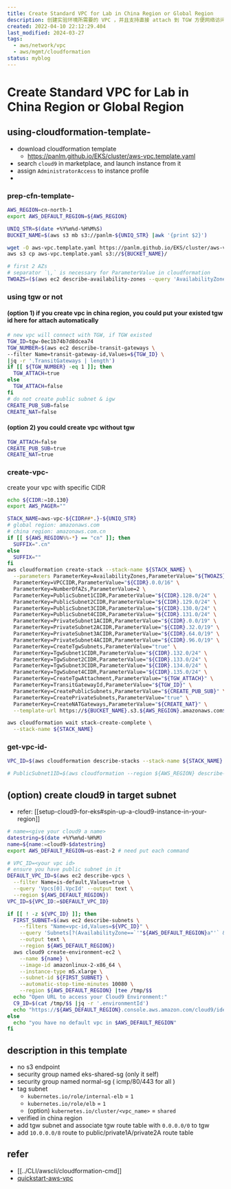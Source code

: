 ```yaml
---
title: Create Standard VPC for Lab in China Region or Global Region
description: 创建实验环境所需要的 VPC ，并且支持直接 attach 到 TGW 方便网络访问
created: 2022-04-10 22:12:29.404
last_modified: 2024-03-27
tags:
  - aws/network/vpc
  - aws/mgmt/cloudformation
status: myblog
---
```


# Create Standard VPC for Lab in China Region or Global Region
## using-cloudformation-template-
- download cloudformation template
    - https://panlm.github.io/EKS/cluster/aws-vpc.template.yaml
- search `cloud9` in marketplace, and launch instance from it
- assign `AdministratorAccess` to instance profile
- 
### prep-cfn-template-
```sh
AWS_REGION=cn-north-1
export AWS_DEFAULT_REGION=${AWS_REGION}
```

```sh
UNIQ_STR=$(date +%Y%m%d-%H%M%S)
BUCKET_NAME=$(aws s3 mb s3://panlm-${UNIQ_STR} |awk '{print $2}')

wget -O aws-vpc.template.yaml https://panlm.github.io/EKS/cluster/aws-vpc.template.yaml
aws s3 cp aws-vpc.template.yaml s3://${BUCKET_NAME}/

# first 2 AZs
# separator `\,` is necessary for ParameterValue in cloudformation
TWOAZS=($(aws ec2 describe-availability-zones --query 'AvailabilityZones[].ZoneName' --output text |xargs -n 1 |sed -n '1,2p' |xargs |sed 's/ /\\,/g'))

```

### using tgw or not
#### (option 1) if you create vpc in china region, you could put your existed tgw id here for attach automatically
```sh
# new vpc will connect with TGW, if TGW existed
TGW_ID=tgw-0ec1b74b7d8dcea74
TGW_NUMBER=$(aws ec2 describe-transit-gateways \
--filter Name=transit-gateway-id,Values=${TGW_ID} \
|jq -r '.TransitGateways | length')
if [[ ${TGW_NUMBER} -eq 1 ]]; then
  TGW_ATTACH=true
else
  TGW_ATTACH=false
fi
# do not create public subnet & igw
CREATE_PUB_SUB=false
CREATE_NAT=false

```

#### (option 2) you could create vpc without tgw
```sh
TGW_ATTACH=false
CREATE_PUB_SUB=true
CREATE_NAT=true
```

### create-vpc-
create your vpc with specific CIDR
```sh
echo ${CIDR:=10.130}
export AWS_PAGER=""

STACK_NAME=aws-vpc-${CIDR##*.}-${UNIQ_STR}
# global region: amazonaws.com
# china region: amazonaws.com.cn
if [[ ${AWS_REGION%%-*} == "cn" ]]; then
  SUFFIX=".cn"
else
  SUFFIX=""
fi
aws cloudformation create-stack --stack-name ${STACK_NAME} \
  --parameters ParameterKey=AvailabilityZones,ParameterValue="${TWOAZS}" \
  ParameterKey=VPCCIDR,ParameterValue="${CIDR}.0.0/16" \
  ParameterKey=NumberOfAZs,ParameterValue=2 \
  ParameterKey=PublicSubnet1CIDR,ParameterValue="${CIDR}.128.0/24" \
  ParameterKey=PublicSubnet2CIDR,ParameterValue="${CIDR}.129.0/24" \
  ParameterKey=PublicSubnet3CIDR,ParameterValue="${CIDR}.130.0/24" \
  ParameterKey=PublicSubnet4CIDR,ParameterValue="${CIDR}.131.0/24" \
  ParameterKey=PrivateSubnet1ACIDR,ParameterValue="${CIDR}.0.0/19" \
  ParameterKey=PrivateSubnet2ACIDR,ParameterValue="${CIDR}.32.0/19" \
  ParameterKey=PrivateSubnet3ACIDR,ParameterValue="${CIDR}.64.0/19" \
  ParameterKey=PrivateSubnet4ACIDR,ParameterValue="${CIDR}.96.0/19" \
  ParameterKey=CreateTgwSubnets,ParameterValue="true" \
  ParameterKey=TgwSubnet1CIDR,ParameterValue="${CIDR}.132.0/24" \
  ParameterKey=TgwSubnet2CIDR,ParameterValue="${CIDR}.133.0/24" \
  ParameterKey=TgwSubnet3CIDR,ParameterValue="${CIDR}.134.0/24" \
  ParameterKey=TgwSubnet4CIDR,ParameterValue="${CIDR}.135.0/24" \
  ParameterKey=CreateTgwAttachment,ParameterValue="${TGW_ATTACH}" \
  ParameterKey=TransitGatewayId,ParameterValue="${TGW_ID}" \
  ParameterKey=CreatePublicSubnets,ParameterValue="${CREATE_PUB_SUB}" \
  ParameterKey=CreatePrivateSubnets,ParameterValue="true" \
  ParameterKey=CreateNATGateways,ParameterValue="${CREATE_NAT}" \
  --template-url https://${BUCKET_NAME}.s3.${AWS_REGION}.amazonaws.com${SUFFIX}/aws-vpc.template.yaml 

aws cloudformation wait stack-create-complete \
  --stack-name ${STACK_NAME}

```

### get-vpc-id-
```sh
VPC_ID=$(aws cloudformation describe-stacks --stack-name ${STACK_NAME} --query 'Stacks[0].Outputs[?OutputKey==`VPCID`].OutputValue' --output text)

# PublicSubnet1ID=$(aws cloudformation --region ${AWS_REGION} describe-stacks --stack-name ${STACK_NAME} --query 'Stacks[0].Outputs[?OutputKey==`PublicSubnet1ID`].OutputValue' --output text)

```

## (option) create cloud9 in target subnet 
- refer: [[setup-cloud9-for-eks#spin-up-a-cloud9-instance-in-your-region]] 
```sh
# name=<give your cloud9 a name>
datestring=$(date +%Y%m%d-%H%M)
name=${name:=cloud9-$datestring}
export AWS_DEFAULT_REGION=us-east-2 # need put each command

# VPC_ID=<your vpc id> 
# ensure you have public subnet in it
DEFAULT_VPC_ID=$(aws ec2 describe-vpcs \
  --filter Name=is-default,Values=true \
  --query 'Vpcs[0].VpcId' --output text \
  --region ${AWS_DEFAULT_REGION})
VPC_ID=${VPC_ID:=$DEFAULT_VPC_ID}

if [[ ! -z ${VPC_ID} ]]; then
  FIRST_SUBNET=$(aws ec2 describe-subnets \
    --filters "Name=vpc-id,Values=${VPC_ID}" \
    --query 'Subnets[?(AvailabilityZone==`'"${AWS_DEFAULT_REGION}a"'` && MapPublicIpOnLaunch==`true`)].SubnetId' \
    --output text \
    --region ${AWS_DEFAULT_REGION})
  aws cloud9 create-environment-ec2 \
    --name ${name} \
    --image-id amazonlinux-2-x86_64 \
    --instance-type m5.xlarge \
    --subnet-id ${FIRST_SUBNET} \
    --automatic-stop-time-minutes 10080 \
    --region ${AWS_DEFAULT_REGION} |tee /tmp/$$
  echo "Open URL to access your Cloud9 Environment:"
  C9_ID=$(cat /tmp/$$ |jq -r '.environmentId')
  echo "https://${AWS_DEFAULT_REGION}.console.aws.amazon.com/cloud9/ide/${C9_ID}"
else
  echo "you have no default vpc in $AWS_DEFAULT_REGION"
fi

```


## description in this template
- no s3 endpoint
- security group named eks-shared-sg (only it self)
- security group named normal-sg ( icmp/80/443 for all )
- tag subnet 
    - `kubernetes.io/role/internal-elb` = `1`
    - `kubernetes.io/role/elb` = `1`
    - (option) `kubernetes.io/cluster/<vpc_name>` = `shared`
- verified in china region
- add tgw subnet and associate tgw route table with `0.0.0.0/0` to tgw
- add `10.0.0.0/8` route to public/private1A/private2A route table

## refer
- [[../CLI/awscli/cloudformation-cmd]] 
- [quickstart-aws-vpc](https://aws-quickstart.github.io/quickstart-aws-vpc/) 




